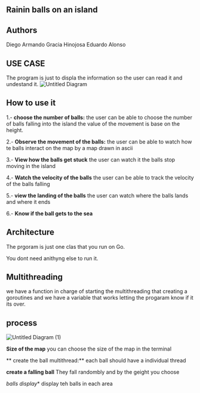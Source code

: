 ## Rainin balls on an island

## Authors
 Diego Armando Gracia Hinojosa
 Eduardo Alonso
 
## USE CASE

The program is just to displa the information so the user can read it and undestand it.
![Untitled Diagram](https://user-images.githubusercontent.com/17838196/70180409-8ed59b80-16a5-11ea-91a6-f8d5299d9af9.png)

## How to use it

1.- **choose the number of balls:** the user can be able to choose the number of balls falling into the island 
the value of the movement is base on the height.

2.- **Observe the movement of the balls:** the user can be able to watch how te balls interact on the map by a map drawn in ascii

3.- **View how the balls get stuck** the user can watch it the balls stop moving in the island

4.- **Watch the velocity of the balls** the user can be able to track the velocity of the balls falling

5.- **view the landing of the balls**  the user can watch where the balls lands and where it ends

6.- **Know if the ball gets to the sea**


## Architecture

The prgoram is just one clas that you run on Go.

You dont need anithyng else to run it.

## Multithreading

we have a function in charge of starting the multithreading that creating a goroutines 
and we have a variable that works letting the progaram know if it its over.




## process

![Untitled Diagram (1)](https://user-images.githubusercontent.com/17838196/70181646-ed9c1480-16a7-11ea-9552-45d6c44408c9.png)

**Size of the map** you can choose the size of the map in the terminal

** create the ball multithread:** each ball should have a individual thread

**create a falling ball** They fall randombly and by the geight you choose

*balls display** display teh balls in each area








